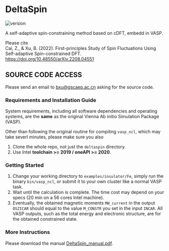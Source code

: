 # DeltaSpin

![version](https://img.shields.io/badge/version-1.0.0-blue)

A self-adaptive spin-constraining method based on cDFT, embedd in VASP.

Please cite  
Cai, Z., & Xu, B. (2022). First-principles Study of Spin Fluctuations Using Self-adaptive Spin-constrained DFT.
https://doi.org/10.48550/arXiv.2208.04551

## SOURCE CODE ACCESS
Please send an email to bxu@gscaep.ac.cn asking for the source code.

### Requirements and Installation Guide
System requirements, including all software dependencies and operating systems, are the **same** as the original Vienna Ab initio Simulation Package (VASP).

Other than following the original routine for compiling `vasp_ncl`, which may take severl minutes, please make sure you also
1. Clone the whole repo, not just the `deltaspin` directory. 
2. Use Intel **toolchain >= 2019 / oneAPI >= 2020**.

### Getting Started
1. Change your working directory to `examples/insulator/Fe`, simply run the binary `bin/vasp_ncl`, or submit it to your own cluster like a normal VASP task.
2. Wait until the calculation is complete. The time cost may depend on your specs (20 min on a 56 cores Intel machine).
3. Eventually, the obtained magnetic moments `MW_current` in the output `OSZICAR` should equal to the value `M_CONSTR` you set in the input `INCAR`. All VASP outputs, such as the total energy and electronic structure, are for the obtained constrained state.

### More Instructions
Please download the manual [DeltaSpin_manual.pdf](https://github.com/caizefeng/DeltaSpin/files/10611430/DeltaSpin_manual.pdf).

